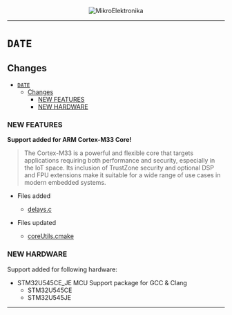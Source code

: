 <p align="center">
  <img src="http://www.mikroe.com/img/designs/beta/logo_small.png?raw=true" alt="MikroElektronika"/>
</p>

---

# `DATE`

## Changes

- [`DATE`](#date)
  - [Changes](#changes)
    - [NEW FEATURES](#new-features)
    - [NEW HARDWARE](#new-hardware)

### NEW FEATURES

**Support added for ARM Cortex-M33 Core!**

> The Cortex-M33 is a powerful and flexible core that targets applications requiring
> both performance and security, especially in the IoT space. Its inclusion of TrustZone
> security and optional DSP and FPU extensions make it suitable for a wide range of use
> cases in modern embedded systems.

+ Files added
  + [delays.c](https://github.com/MikroElektronika/core_packages/blob/main/ARM/gcc_clang/delays/m33ef/delays.c)

+ Files updated
  + [coreUtils.cmake](https://github.com/MikroElektronika/core_packages/blob/main/ARM/gcc_clang/cmake/coreUtils.cmake)

### NEW HARDWARE

Support added for following hardware:

- STM32U545CE_JE MCU Support package for GCC & Clang
  - STM32U545CE
  - STM32U545JE

---
